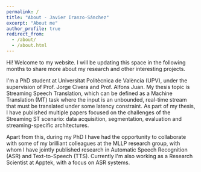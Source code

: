 ```yaml
---
permalink: /
title: "About - Javier Iranzo-Sánchez"
excerpt: "About me"
author_profile: true
redirect_from: 
  - /about/
  - /about.html
---
```


Hi! Welcome to my website. I will be updating this space in the following months to share more about my research and other interesting projects.

I'm a PhD student at Universitat Politècnica de València (UPV), under the supervision of Prof. Jorge Civera and Prof. Alfons Juan. My thesis topic is Streaming Speech Translation, which can be defined as a Machine Translation (MT) task where the input is an unbounded, real-time stream that must be translated under some latency constraint. As part of my thesis, I have published multiple papers focused on the challenges of the Streaming ST scenario: data acquisition, segmentation, evaluation and streaming-specific architectures.

Apart from this, during my PhD I have had the opportunity to collaborate with some of my brilliant colleagues at the MLLP research group, with whom I have jointly published research in Automatic Speech Recognition (ASR) and Text-to-Speech (TTS). Currently I'm also working as a Research Scientist at Apptek, with a focus on ASR systems.
